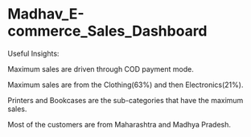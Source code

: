 # Madhav_E-commerce_Sales_Dashboard

﻿Useful Insights:

Maximum sales are driven through COD payment mode.

Maximum sales are from the Clothing(63%) and then Electronics(21%).

Printers and Bookcases are the sub-categories that have the maximum sales.

Most of the customers are from Maharashtra and Madhya Pradesh.
